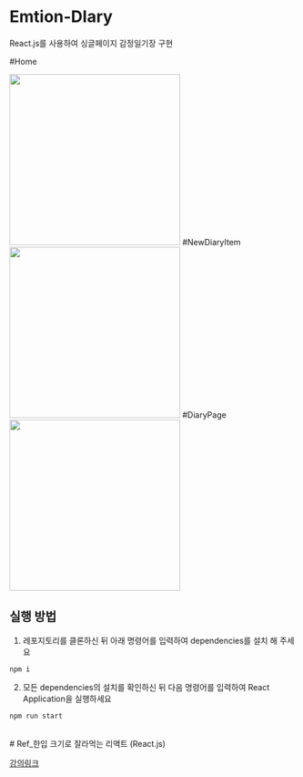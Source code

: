 # Emtion-DIary
React.js를 사용하여 싱글페이지 감정일기장 구현

#Home

<img width="300" src="https://user-images.githubusercontent.com/98458302/186392464-9748ab2a-0f41-430b-8f32-98000a94be1b.png">
#NewDiaryItem

<img width="300" src="https://user-images.githubusercontent.com/98458302/186392502-742cecff-a21f-4651-a2ee-eb16853c7c1b.png">
#DiaryPage

<img width="300" src="https://user-images.githubusercontent.com/98458302/186392537-4a5cfbfd-bf75-498e-af52-87dacfdcb559.png">

## 실행 방법

1. 레포지토리를 클론하신 뒤 아래 명령어를 입력하여 dependencies를 설치 해 주세요

```
npm i
```

2. 모든 dependencies의 설치를 확인하신 뒤 다음 명령어를 입력하여 React Application을 실행하세요

```
npm run start
```

<br/>
# Ref_한입 크기로 잘라먹는 리액트 (React.js)

[강의링크](https://www.udemy.com/course/winterlood-react-basic/?referralCode=CB775FCF68FAC7B4BF4C)
